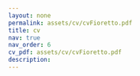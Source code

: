 ```yaml
---
layout: none
permalink: assets/cv/cvFioretto.pdf
title: cv
nav: true
nav_order: 6
cv_pdf: assets/cv/cvFioretto.pdf
description:
---
```


<!-- layout: cv
permalink: /cv/ -->
